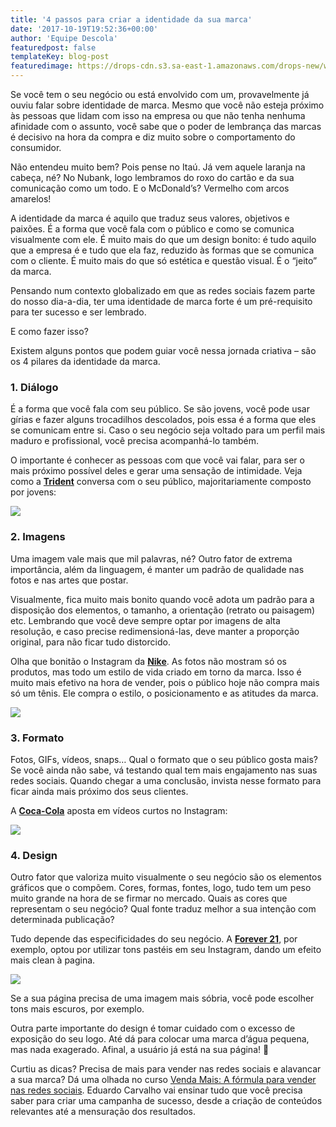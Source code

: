 ```yaml
---
title: '4 passos para criar a identidade da sua marca'
date: '2017-10-19T19:52:36+00:00'
author: 'Equipe Descola'
featuredpost: false
templateKey: blog-post
featuredimage: https://drops-cdn.s3.sa-east-1.amazonaws.com/drops-new/wp-content/uploads/2017/10/19195206/identidade-marca.png
---
```

Se você tem o seu negócio ou está envolvido com um, provavelmente já ouviu falar sobre identidade de marca. Mesmo que você não esteja próximo às pessoas que lidam com isso na empresa ou que não tenha nenhuma afinidade com o assunto, você sabe que o poder de lembrança das marcas é decisivo na hora da compra e diz muito sobre o comportamento do consumidor.

Não entendeu muito bem? Pois pense no Itaú. Já vem aquele laranja na cabeça, né? No Nubank, logo lembramos do roxo do cartão e da sua comunicação como um todo. E o McDonald’s? Vermelho com arcos amarelos!

A identidade da marca é aquilo que traduz seus valores, objetivos e paixões. É a forma que você fala com o público e como se comunica visualmente com ele. É muito mais do que um design bonito: é tudo aquilo que a empresa é e tudo que ela faz, reduzido às formas que se comunica com o cliente. É muito mais do que só estética e questão visual. É o “jeito” da marca.

Pensando num contexto globalizado em que as redes sociais fazem parte do nosso dia-a-dia, ter uma identidade de marca forte é um pré-requisito para ter sucesso e ser lembrado.

E como fazer isso?

Existem alguns pontos que podem guiar você nessa jornada criativa – são os 4 pilares da identidade da marca.

### 1. Diálogo

É a forma que você fala com seu público. Se são jovens, você pode usar gírias e fazer alguns trocadilhos descolados, pois essa é a forma que eles se comunicam entre si. Caso o seu negócio seja voltado para um perfil mais maduro e profissional, você precisa acompanhá-lo também.

O importante é conhecer as pessoas com que você vai falar, para ser o mais próximo possível deles e gerar uma sensação de intimidade. Veja como a [**Trident**](https://www.facebook.com/TridentBrasil/) conversa com o seu público, majoritariamente composto por jovens:

![](https://descola.org/drops/wp-content/uploads/2017/10/trident.png)

### 2. Imagens

Uma imagem vale mais que mil palavras, né? Outro fator de extrema importância, além da linguagem, é manter um padrão de qualidade nas fotos e nas artes que postar.

Visualmente, fica muito mais bonito quando você adota um padrão para a disposição dos elementos, o tamanho, a orientação (retrato ou paisagem) etc. Lembrando que você deve sempre optar por imagens de alta resolução, e caso precise redimensioná-las, deve manter a proporção original, para não ficar tudo distorcido.

Olha que bonitão o Instagram da [**Nike**](https://www.instagram.com/nike/). As fotos não mostram só os produtos, mas todo um estilo de vida criado em torno da marca. Isso é muito mais efetivo na hora de vender, pois o público hoje não compra mais só um tênis. Ele compra o estilo, o posicionamento e as atitudes da marca.

![](https://descola.org/drops/wp-content/uploads/2017/10/nike-660x1024.png)

### 3. Formato

Fotos, GIFs, vídeos, snaps… Qual o formato que o seu público gosta mais? Se você ainda não sabe, vá testando qual tem mais engajamento nas suas redes sociais. Quando chegar a uma conclusão, invista nesse formato para ficar ainda mais próximo dos seus clientes.

A [**Coca-Cola**](https://www.instagram.com/cocacola/) aposta em vídeos curtos no Instagram:

![](https://descola.org/drops/wp-content/uploads/2017/10/coca-659x1024.png)

### 4. Design

Outro fator que valoriza muito visualmente o seu negócio são os elementos gráficos que o compõem. Cores, formas, fontes, logo, tudo tem um peso muito grande na hora de se firmar no mercado. Quais as cores que representam o seu negócio? Qual fonte traduz melhor a sua intenção com determinada publicação?

Tudo depende das especificidades do seu negócio. A [**Forever 21**](https://www.instagram.com/forever21/), por exemplo, optou por utilizar tons pastéis em seu Instagram, dando um efeito mais clean à pagina.

![](https://descola.org/drops/wp-content/uploads/2017/10/forever21-661x1024.png)

Se a sua página precisa de uma imagem mais sóbria, você pode escolher tons mais escuros, por exemplo.

Outra parte importante do design é tomar cuidado com o excesso de exposição do seu logo. Até dá para colocar uma marca d’água pequena, mas nada exagerado. Afinal, a usuário já está na sua página! 🙂

Curtiu as dicas? Precisa de mais para vender nas redes sociais e alavancar a sua marca? Dá uma olhada no curso [Venda Mais: A fórmula para vender nas redes sociais](https://descola.org/curso/venda-mais). Eduardo Carvalho vai ensinar tudo que você precisa saber para criar uma campanha de sucesso, desde a criação de conteúdos relevantes até a mensuração dos resultados.